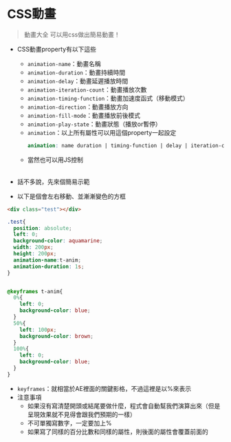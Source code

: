 # CSS動畫
> 動畫大全
> 可以用css做出簡易動畫！

* CSS動畫property有以下這些
  * ``` animation-name ```：動畫名稱
  * ``` animation-duration ```：動畫持續時間
  * ``` animation-delay ```：動畫延遲播放時間
  * ``` animation-iteration-count ```：動畫播放次數
  * ``` animation-timing-function ```：動畫加速度函式（移動模式）
  * ``` animation-direction ```：動畫播放方向
  * ``` animation-fill-mode ```：動畫播放前後模式
  * ``` animation-play-state ```：動畫狀態（播放or暫停）
  * ``` animation ```：以上所有屬性可以用這個property一起設定
    ```scss
    animation: name duration | timing-function | delay | iteration-count | direction | fill-mode | play-state;
    ```
  * 當然也可以用JS控制
  <br><br>


* 話不多說，先來個簡易示範
* 以下是個會左右移動、並漸漸變色的方框

```html
<div class="test"></div>
```

```scss
.test{
  position: absolute;
  left: 0;
  background-color: aquamarine;
  width: 200px;
  height: 200px;
  animation-name:t-anim;
  animation-duration: 1s;
}


@keyframes t-anim{
  0%{
    left: 0;
    background-color: blue;
  }
  50%{
    left: 100px;
    background-color: brown;
  }
  100%{
    left: 0;
    background-color: blue;
  }
}
```

* ``` keyframes ```：就相當於AE裡面的關鍵影格，不過這裡是以%來表示
* 注意事項
  * 如果沒有寫清楚開頭或結尾要做什麼，程式會自動幫我們演算出來（但是呈現效果就不見得會跟我們預期的一樣）
  * 不可單獨寫數字，一定要加上%
  * 如果寫了同樣的百分比數和同樣的屬性，則後面的屬性會覆蓋前面的